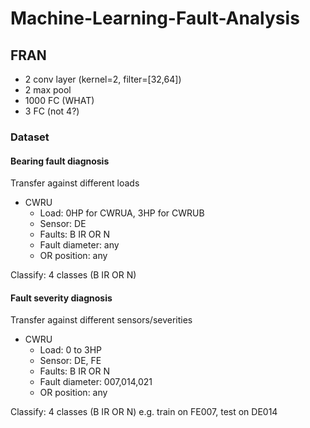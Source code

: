 # Machine-Learning-Fault-Analysis

## FRAN

- 2 conv layer (kernel=2, filter=[32,64])
- 2 max pool
- 1000 FC (WHAT)
- 3 FC (not 4?)

### Dataset

#### Bearing fault diagnosis

Transfer against different loads

- CWRU
  - Load: 0HP for CWRUA, 3HP for CWRUB
  - Sensor: DE
  - Faults: B IR OR N
  - Fault diameter: any
  - OR position: any

Classify: 4 classes (B IR OR N)

#### Fault severity diagnosis

Transfer against different sensors/severities

- CWRU
  - Load: 0 to 3HP
  - Sensor: DE, FE
  - Faults: B IR OR N
  - Fault diameter: 007,014,021
  - OR position: any

Classify: 4 classes (B IR OR N)
e.g. train on FE007, test on DE014
